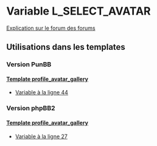 # Variable L_SELECT_AVATAR
[Explication sur le forum des forums](http://forum.forumactif.com/t294113-listing-des-variables#L_SELECT_AVATAR)
## Utilisations dans les templates
### Version PunBB
#### [Template profile_avatar_gallery](punbb/profile_avatar_gallery.md)
* [Variable à la ligne 44](../punbb/profile_avatar_gallery.tpl#L44)
### Version phpBB2
#### [Template profile_avatar_gallery](subsilver/profile_avatar_gallery.md)
* [Variable à la ligne 27](../subsilver/profile_avatar_gallery.tpl#L27)